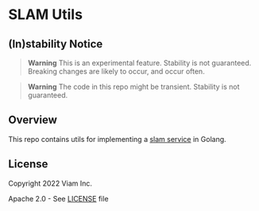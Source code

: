 # SLAM Utils

## (In)stability Notice
> **Warning**
> This is an experimental feature. Stability is not guaranteed. Breaking changes are likely to occur, and occur often.

> **Warning**
> The code in this repo might be transient. Stability is not guaranteed.

## Overview
This repo contains utils for implementing a [slam service](https://github.com/viamrobotics/rdk/blob/main/services/slam/slam.go) in Golang.

## License
Copyright 2022 Viam Inc.

Apache 2.0 - See [LICENSE](https://github.com/viamrobotics/slam/blob/main/LICENSE) file

